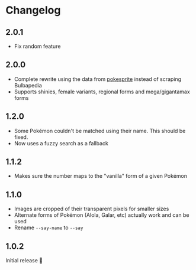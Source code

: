 # Changelog

## 2.0.1

- Fix random feature

## 2.0.0

- Complete rewrite using the data from [pokesprite](https://github.com/msikma/pokesprite) instead of scraping Bulbapedia
- Supports shinies, female variants, regional forms and mega/gigantamax forms

## 1.2.0

- Some Pokémon couldn't be matched using their name. This should be fixed.
- Now uses a fuzzy search as a fallback

## 1.1.2

- Makes sure the number maps to the "vanilla" form of a given Pokémon

## 1.1.0

- Images are cropped of their transparent pixels for smaller sizes
- Alternate forms of Pokémon (Alola, Galar, etc) actually work and can be used
- Rename `--say-name` to `--say`

## 1.0.2

Initial release :tada:
